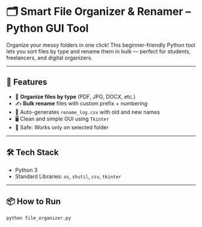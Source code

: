 # 🗂️ Smart File Organizer & Renamer – Python GUI Tool

Organize your messy folders in one click! This beginner-friendly Python tool lets you sort files by type and rename them in bulk — perfect for students, freelancers, and digital organizers.

---

## 🚀 Features

- 📁 **Organize files by type** (PDF, JPG, DOCX, etc.)
- ✍ **Bulk rename** files with custom prefix + numbering
- 📄 Auto-generates `rename_log.csv` with old and new names
- 🖥️ Clean and simple GUI using `Tkinter`
- 🔐 Safe: Works only on selected folder

---

## 🛠️ Tech Stack

- Python 3
- Standard Libraries: `os`, `shutil`, `csv`, `tkinter`

---

## 📦 How to Run

```bash
python file_organizer.py
